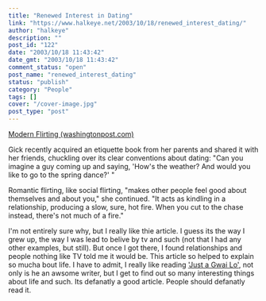 ```yaml
---
title: "Renewed Interest in Dating"
link: "https://www.halkeye.net/2003/10/18/renewed_interest_dating/"
author: "halkeye"
description: ""
post_id: "122"
date: "2003/10/18 11:43:42"
date_gmt: "2003/10/18 11:43:42"
comment_status: "open"
post_name: "renewed_interest_dating"
status: "publish"
category: "People"
tags: []
cover: "/cover-image.jpg"
post_type: "post"
---
```


[Modern Flirting (washingtonpost.com)](http://www.washingtonpost.com/ac2/wp-dyn/A32799-2003Oct15)

Gick recently acquired an etiquette book from her parents and shared it with her friends, chuckling over its clear conventions about dating: "Can you imagine a guy coming up and saying, 'How's the weather? And would you like to go to the spring dance?' "

Romantic flirting, like social flirting, "makes other people feel good about themselves and about you," she continued. "It acts as kindling in a relationship, producing a slow, sure, hot fire. When you cut to the chase instead, there's not much of a fire."

I'm not entirely sure why, but I really like thie article. I guess its the way I grew up, the way I was lead to belive by tv and such (not that I had any other examples, but still). But once I got there, I found relationships and people nothing like TV told me it would be. This article so helped to explain so mucha bout life. I have to admit, I really like reading ['Just a Gwai Lo'](http://www.justagwailo.com/), not only is he an awsome writer, but I get to find out so many interesting things about life and such. Its defanatly a good article. People should defanatly read it.